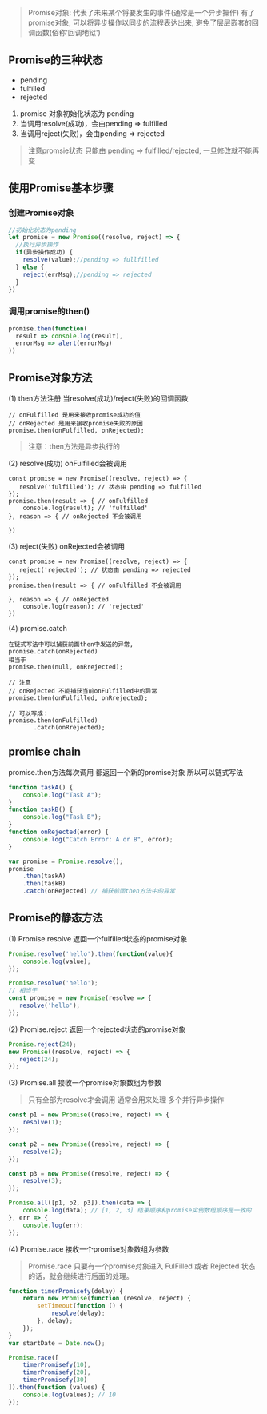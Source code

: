 
>  	Promise对象: 代表了未来某个将要发生的事件(通常是一个异步操作)
>  	有了promise对象, 可以将异步操作以同步的流程表达出来, 避免了层层嵌套的回调函数(俗称'回调地狱')

 
## Promise的三种状态

+ pending
+ fulfilled
+ rejected

1. promise 对象初始化状态为 pending
2. 当调用resolve(成功)，会由pending => fulfilled
3. 当调用reject(失败)，会由pending => rejected

> 注意promsie状态 只能由 pending => fulfilled/rejected, 一旦修改就不能再变


## 使用Promise基本步骤

### 创建Promise对象
```javascript
//初始化状态为pending
let promise = new Promise((resolve, reject) => {
  //执行异步操作
  if(异步操作成功) {
    resolve(value);//pending => fullfilled
  } else {
    reject(errMsg);//pending => rejected
  }
})
```

### 调用promise的then()
```javascript
promise.then(function(
  result => console.log(result),
  errorMsg => alert(errorMsg)
))
```

## Promise对象方法

(1) then方法注册 当resolve(成功)/reject(失败)的回调函数
```
// onFulfilled 是用来接收promise成功的值
// onRejected 是用来接收promise失败的原因
promise.then(onFulfilled, onRejected);
```

> 注意：then方法是异步执行的

(2) resolve(成功) onFulfilled会被调用

```
const promise = new Promise((resolve, reject) => {
   resolve('fulfilled'); // 状态由 pending => fulfilled
});
promise.then(result => { // onFulfilled
    console.log(result); // 'fulfilled' 
}, reason => { // onRejected 不会被调用
    
})
```

(3) reject(失败) onRejected会被调用

```
const promise = new Promise((resolve, reject) => {
   reject('rejected'); // 状态由 pending => rejected
});
promise.then(result => { // onFulfilled 不会被调用
  
}, reason => { // onRejected 
    console.log(reason); // 'rejected'
})
```
(4) promise.catch
```
在链式写法中可以捕获前面then中发送的异常,
promise.catch(onRejected)
相当于
promise.then(null, onRrejected);

// 注意
// onRejected 不能捕获当前onFulfilled中的异常
promise.then(onFulfilled, onRrejected); 

// 可以写成：
promise.then(onFulfilled)
       .catch(onRrejected); 

```
## promise chain

promise.then方法每次调用 都返回一个新的promise对象 所以可以链式写法

```javascript
function taskA() {
    console.log("Task A");
}
function taskB() {
    console.log("Task B");
}
function onRejected(error) {
    console.log("Catch Error: A or B", error);
}

var promise = Promise.resolve();
promise
    .then(taskA)
    .then(taskB)
    .catch(onRejected) // 捕获前面then方法中的异常
```
## Promise的静态方法

(1) Promise.resolve 返回一个fulfilled状态的promise对象
```javascript
Promise.resolve('hello').then(function(value){
    console.log(value);
});

Promise.resolve('hello');
// 相当于
const promise = new Promise(resolve => {
   resolve('hello');
});
```
(2) Promise.reject 返回一个rejected状态的promise对象
```javascript
Promise.reject(24);
new Promise((resolve, reject) => {
   reject(24);
});
```
(3) Promise.all 接收一个promise对象数组为参数

> 只有全部为resolve才会调用 通常会用来处理 多个并行异步操作

```javascript
const p1 = new Promise((resolve, reject) => {
    resolve(1);
});

const p2 = new Promise((resolve, reject) => {
    resolve(2);
});

const p3 = new Promise((resolve, reject) => {
    resolve(3);
});

Promise.all([p1, p2, p3]).then(data => { 
    console.log(data); // [1, 2, 3] 结果顺序和promise实例数组顺序是一致的
}, err => {
    console.log(err);
});
```
(4) Promise.race 接收一个promise对象数组为参数

> Promise.race 只要有一个promise对象进入 FulFilled 或者 Rejected 状态的话，就会继续进行后面的处理。

```javascript
function timerPromisefy(delay) {
    return new Promise(function (resolve, reject) {
        setTimeout(function () {
            resolve(delay);
        }, delay);
    });
}
var startDate = Date.now();

Promise.race([
    timerPromisefy(10),
    timerPromisefy(20),
    timerPromisefy(30)
]).then(function (values) {
    console.log(values); // 10
});
```